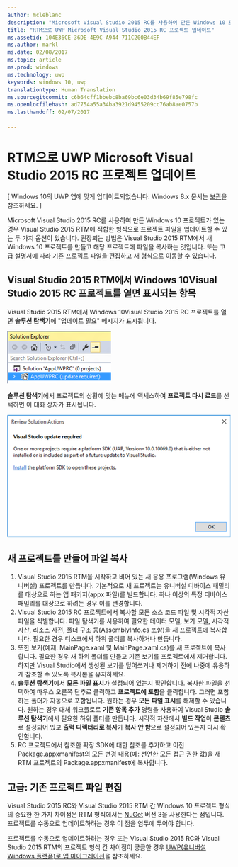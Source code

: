 ```yaml
---
author: mcleblanc
description: "Microsoft Visual Studio 2015 RC를 사용하여 만든 Windows 10 프로젝트가 있는 경우 Visual Studio 2015 RTM에 적합한 형식으로 프로젝트 파일을 업데이트할 수 있는 두 가지 옵션이 있습니다."
title: "RTM으로 UWP Microsoft Visual Studio 2015 RC 프로젝트 업데이트"
ms.assetid: 104E36CE-36DE-4E9C-A944-711C200B44EF
ms.author: markl
ms.date: 02/08/2017
ms.topic: article
ms.prod: windows
ms.technology: uwp
keywords: windows 10, uwp
translationtype: Human Translation
ms.sourcegitcommit: c6b64cff1bbebc8ba69bc6e03d34b69f85e798fc
ms.openlocfilehash: ad7754a55a34ba3921d9455209cc76ab8ae0757b
ms.lasthandoff: 02/07/2017

---
```


# <a name="update-your-uwp-microsoft-visual-studio-2015-rc-project-to-rtm"></a>RTM으로 UWP Microsoft Visual Studio 2015 RC 프로젝트 업데이트

\[ Windows 10의 UWP 앱에 맞게 업데이트되었습니다. Windows 8.x 문서는 [보관](http://go.microsoft.com/fwlink/p/?linkid=619132)을 참조하세요. \]

Microsoft Visual Studio 2015 RC를 사용하여 만든 Windows 10 프로젝트가 있는 경우 Visual Studio 2015 RTM에 적합한 형식으로 프로젝트 파일을 업데이트할 수 있는 두 가지 옵션이 있습니다. 권장되는 방법은 Visual Studio 2015 RTM에서 새 Windows 10 프로젝트를 만들고 해당 프로젝트에 파일을 복사하는 것입니다. 또는 고급 설명서에 따라 기존 프로젝트 파일을 편집하고 새 형식으로 이동할 수 있습니다.

## <a name="what-you-see-when-you-open-a-windows-10visual-studio-2015-rc-project-in-visual-studio-2015-rtm"></a>Visual Studio 2015 RTM에서 Windows 10Visual Studio 2015 RC 프로젝트를 열면 표시되는 항목

Visual Studio 2015 RTM에서 Windows 10Visual Studio 2015 RC 프로젝트를 열면 **솔루션 탐색기**에 "업데이트 필요" 메시지가 표시됩니다.

![업데이트 필요](images/vsrc-to-rtm/solution-explorer.png)

**솔루션 탐색기**에서 프로젝트의 상황에 맞는 메뉴에 액세스하여 **프로젝트 다시 로드**를 선택하면 이 대화 상자가 표시됩니다.

![Visual Studio 업데이트 필요](images/vsrc-to-rtm/reload-project.png)

## <a name="create-a-new-project-and-copy-files-into-it"></a>새 프로젝트를 만들어 파일 복사

1.  Visual Studio 2015 RTM을 시작하고 비어 있는 새 응용 프로그램(Windows 유니버설) 프로젝트를 만듭니다. 기본적으로 새 프로젝트는 유니버설 디바이스 패밀리를 대상으로 하는 앱 패키지(appx 파일)를 빌드합니다. 하나 이상의 특정 디바이스 패밀리를 대상으로 하려는 경우 이를 변경합니다.
2.  Visual Studio 2015 RC 프로젝트에서 복사할 모든 소스 코드 파일 및 시각적 자산 파일을 식별합니다. 파일 탐색기를 사용하여 필요한 데이터 모델, 보기 모델, 시각적 자산, 리소스 사전, 폴더 구조 등(AssemblyInfo.cs 포함)을 새 프로젝트에 복사합니다. 필요한 경우 디스크에서 하위 폴더를 복사하거나 만듭니다.
3.  또한 보기(예제: MainPage.xaml 및 MainPage.xaml.cs)를 새 프로젝트에 복사합니다. 필요한 경우 새 하위 폴더를 만들고 기존 보기를 프로젝트에서 제거합니다. 하지만 Visual Studio에서 생성된 보기를 덮어쓰거나 제거하기 전에 나중에 유용하게 참조할 수 있도록 복사본을 유지하세요.
4.  **솔루션 탐색기**에서 **모든 파일 표시**가 설정되어 있는지 확인합니다. 복사한 파일을 선택하여 마우스 오른쪽 단추로 클릭하고 **프로젝트에 포함**을 클릭합니다. 그러면 포함하는 폴더가 자동으로 포함됩니다. 원하는 경우 **모든 파일 표시**를 해제할 수 있습니다. 원하는 경우 대체 워크플로로 **기존 항목 추가** 명령을 사용하여 Visual Studio **솔루션 탐색기**에서 필요한 하위 폴더를 만듭니다. 시각적 자산에서 **빌드 작업**이 **콘텐츠**로 설정되어 있고 **출력 디렉터리로 복사**가 **복사 안 함**으로 설정되어 있는지 다시 확인합니다.
5.  RC 프로젝트에서 참조한 확장 SDK에 대한 참조를 추가하고 이전 Package.appxmanifest의 모든 변경 내용(예: 선언한 모든 접근 권한 값)을 새 RTM 프로젝트의 Package.appxmanifest에 복사합니다.

## <a name="advanced-edit-your-existing-project-files"></a>고급: 기존 프로젝트 파일 편집

Visual Studio 2015 RC와 Visual Studio 2015 RTM 간 Windows 10 프로젝트 형식의 중요한 한 가지 차이점은 RTM 형식에서는 [NuGet](http://docs.nuget.org/) 버전 3을 사용한다는 점입니다. 프로젝트를 수동으로 업데이트하려는 경우 이 점을 염두에 두어야 합니다.

프로젝트를 수동으로 업데이트하려는 경우 또는 Visual Studio 2015 RC와 Visual Studio 2015 RTM의 프로젝트 형식 간 차이점이 궁금한 경우 [UWP(유니버설 Windows 플랫폼)로 앱 마이그레이션](http://msdn.microsoft.com/library/mt148501.aspx)을 참조하세요.


